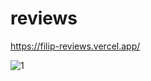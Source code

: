 # reviews

https://filip-reviews.vercel.app/

![1](https://user-images.githubusercontent.com/114927397/236488773-a6025075-f55a-432e-9cf8-fa742b998d9a.jpg)
